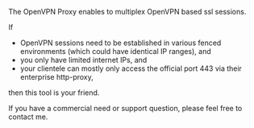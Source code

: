 The OpenVPN Proxy enables to multiplex OpenVPN based ssl sessions.

If 

* OpenVPN sessions need to be established in various fenced environments (which could have identical IP ranges), and
* you only have limited internet IPs, and 
* your clientele can mostly only access the official port 443 via their enterprise http-proxy,

then this tool is your friend.

If you have a commercial need or support question, please feel free to contact me.
